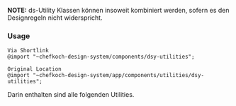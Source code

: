 __NOTE:__ ds-Utility Klassen können insoweit kombiniert werden, sofern es den Designregeln nicht widerspricht.

### Usage  
    
    Via Shortlink
    @import "~chefkoch-design-system/components/dsy-utilities";
    
    Original Location
    @import "~chefkoch-design-system/app/components/utilities/dsy-utilities";

Darin enthalten sind alle folgenden Utilities.  
